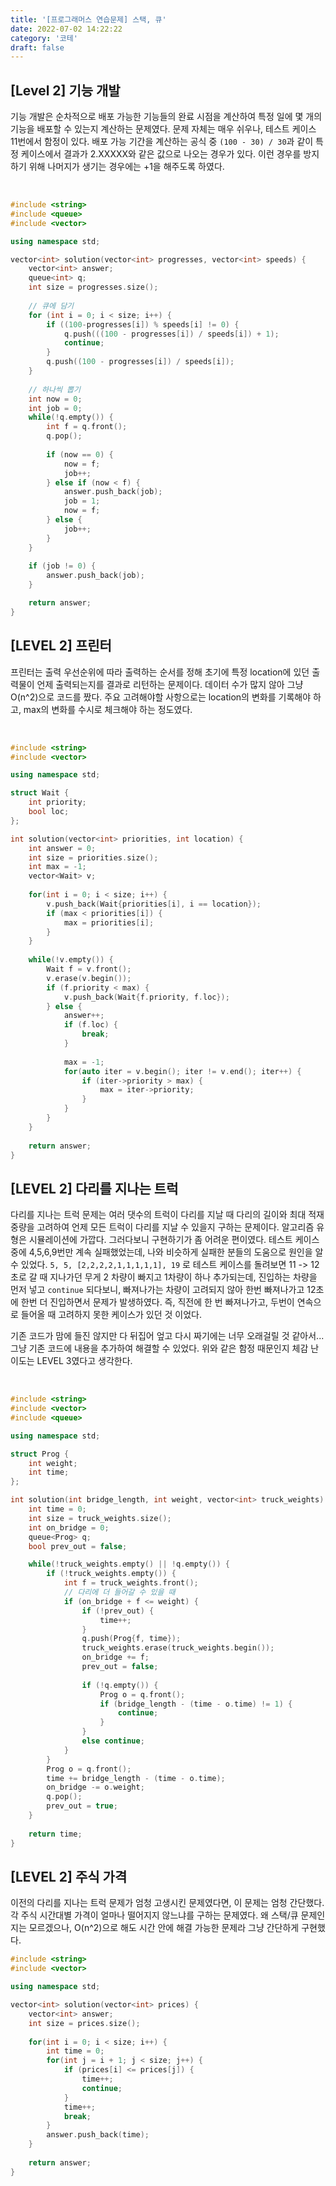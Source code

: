 ```yaml
---
title: '[프로그래머스 연습문제] 스택, 큐'
date: 2022-07-02 14:22:22
category: '코테'
draft: false
---
```


## [Level 2] 기능 개발

기능 개발은 순차적으로 배포 가능한 기능들의 완료 시점을 계산하여 특정 일에 몇 개의 기능을 배포할 수 있는지 계산하는 문제였다. 문제 자체는 매우 쉬우나, 테스트 케이스 11번에서 함정이 있다. 배포 가능 기간을 계산하는 공식 중 `(100 - 30) / 30`과 같이 특정 케이스에서 결과가 2.XXXXX와 같은 값으로 나오는 경우가 있다. 이런 경우를 방지하기 위해 나머지가 생기는 경우에는 +1을 해주도록 하였다.

</br>

```c++
#include <string>
#include <queue>
#include <vector>

using namespace std;

vector<int> solution(vector<int> progresses, vector<int> speeds) {
    vector<int> answer;
    queue<int> q;
    int size = progresses.size();
    
    // 큐에 담기
    for (int i = 0; i < size; i++) {
        if ((100-progresses[i]) % speeds[i] != 0) {
            q.push(((100 - progresses[i]) / speeds[i]) + 1);
            continue;
        }
        q.push((100 - progresses[i]) / speeds[i]);
    }
    
    // 하나씩 뽑기
    int now = 0;
    int job = 0;
    while(!q.empty()) {
        int f = q.front();
        q.pop();
        
        if (now == 0) {
            now = f;
            job++;
        } else if (now < f) {
            answer.push_back(job);
            job = 1;
            now = f;
        } else {
            job++;
        }
    }
    
    if (job != 0) {
        answer.push_back(job);        
    }

    return answer;
}
```

## [LEVEL 2] 프린터

프린터는 출력 우선순위에 따라 출력하는 순서를 정해 초기에 특정 location에 있던 출력물이 언제 출력되는지를 결과로 리턴하는 문제이다. 데이터 수가 많지 않아 그냥 O(n^2)으로 코드를 짰다. 주요 고려해야할 사항으로는 location의 변화를 기록해야 하고, max의 변화를 수시로 체크해야 하는 정도였다.

<br>

```c++
#include <string>
#include <vector>

using namespace std;

struct Wait {
    int priority;
    bool loc;
};

int solution(vector<int> priorities, int location) {
    int answer = 0;
    int size = priorities.size();
    int max = -1;
    vector<Wait> v;
    
    for(int i = 0; i < size; i++) {
        v.push_back(Wait{priorities[i], i == location});
        if (max < priorities[i]) {
            max = priorities[i];
        }
    }
    
    while(!v.empty()) {
        Wait f = v.front();
        v.erase(v.begin());
        if (f.priority < max) {
            v.push_back(Wait{f.priority, f.loc});
        } else {
            answer++;
            if (f.loc) {
                break;
            }
            
            max = -1;
            for(auto iter = v.begin(); iter != v.end(); iter++) {
                if (iter->priority > max) {
                    max = iter->priority;
                }
            }
        }
    }
    
    return answer;
}
```

## [LEVEL 2] 다리를 지나는 트럭

다리를 지나는 트럭 문제는 여러 댓수의 트럭이 다리를 지날 때 다리의 길이와 최대 적재 중량을 고려하여 언제 모든 트럭이 다리를 지날 수 있을지 구하는 문제이다. 알고리즘 유형은 시뮬레이션에 가깝다. 그러다보니 구현하기가 좀 어려운 편이였다. 테스트 케이스 중에 4,5,6,9번만 계속 실패했었는데, 나와 비슷하게 실패한 분들의 도움으로 원인을 알 수 있었다. `5, 5, [2,2,2,2,1,1,1,1,1], 19` 로 테스트 케이스를 돌려보면 11 -> 12초로 갈 때 지나가던 무게 2 차량이 빠지고 1차량이 하나 추가되는데, 진입하는 차량을 먼저 넣고 `continue` 되다보니, 빠져나가는 차량이 고려되지 않아 한번 빠져나가고 12초에 한번 더 진입하면서 문제가 발생하였다. 즉, 직전에 한 번 빠져나가고, 두번이 연속으로 들어올 때 고려하지 못한 케이스가 있던 것 이었다.


기존 코드가 맘에 들진 않지만 다 뒤집어 엎고 다시 짜기에는 너무 오래걸릴 것 같아서... 그냥 기존 코드에 내용을 추가하여 해결할 수 있었다. 위와 같은 함정 때문인지 체감 난이도는 LEVEL 3였다고 생각한다.

<br>

```c++
#include <string>
#include <vector>
#include <queue>

using namespace std;

struct Prog {
    int weight;
    int time;
};

int solution(int bridge_length, int weight, vector<int> truck_weights) {
    int time = 0;
    int size = truck_weights.size();
    int on_bridge = 0;
    queue<Prog> q;
    bool prev_out = false;

    while(!truck_weights.empty() || !q.empty()) {
        if (!truck_weights.empty()) {
            int f = truck_weights.front();
            // 다리에 더 들어갈 수 있을 때
            if (on_bridge + f <= weight) {
                if (!prev_out) {
                    time++;
                }
                q.push(Prog{f, time});
                truck_weights.erase(truck_weights.begin());
                on_bridge += f;
                prev_out = false;
                
                if (!q.empty()) {
                    Prog o = q.front();
                    if (bridge_length - (time - o.time) != 1) {
                        continue;
                    }
                }
                else continue;
            }
        }
        Prog o = q.front();
        time += bridge_length - (time - o.time);
        on_bridge -= o.weight;
        q.pop();
        prev_out = true;
    }
    
    return time;
}
```

## [LEVEL 2] 주식 가격

이전의 다리를 지나는 트럭 문제가 엄청 고생시킨 문제였다면, 이 문제는 엄청 간단했다. 각 주식 시간대별 가격이 얼마나 떨어지지 않느냐를 구하는 문제였다. 왜 스택/큐 문제인지는 모르겠으나, O(n^2)으로 해도 시간 안에 해결 가능한 문제라 그냥 간단하게 구현했다.

```c++
#include <string>
#include <vector>

using namespace std;

vector<int> solution(vector<int> prices) {
    vector<int> answer;
    int size = prices.size();
    
    for(int i = 0; i < size; i++) {
        int time = 0;
        for(int j = i + 1; j < size; j++) {
            if (prices[i] <= prices[j]) {
                time++;
                continue;
            }
            time++;
            break;
        }
        answer.push_back(time);
    }
    
    return answer;
}
```
